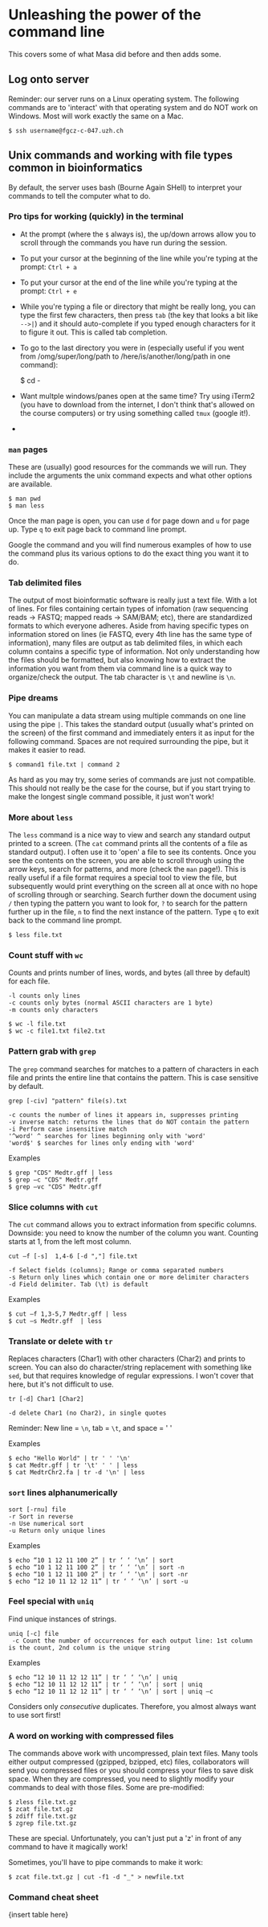 # Unleashing the power of the command line

This covers some of what Masa did before and then adds some.

## Log onto server

Reminder: our server runs on a Linux operating system. The following commands are to 'interact' with that operating system and do NOT work on Windows. Most will work exactly the same on a Mac.

    $ ssh username@fgcz-c-047.uzh.ch

## Unix commands and working with file types common in bioinformatics

By default, the server uses bash (Bourne Again SHell) to interpret your commands to tell the computer what to do. 

### Pro tips for working (quickly) in the terminal

- At the prompt (where the `$` always is), the up/down arrows allow you to scroll through the commands you have run during the session. 
- To put your cursor at the beginning of the line while you're typing at the prompt: `Ctrl + a`
- To put your cursor at the end of the line while you're typing at the prompt: `Ctrl + e`
- While you're typing a file or directory that might be really long, you can type the first few characters, then press `tab` (the key that looks a bit like `-->|`) and it should auto-complete if you typed enough characters for it to figure it out. This is called tab completion. 
- To go to the last directory you were in (especially useful if you went from /omg/super/long/path to /here/is/another/long/path in one command):

     $ cd -
    
- Want multple windows/panes open at the same time? Try using iTerm2 (you have to download from the internet, I don't think that's allowed on the course computers) or try using something called `tmux` (google it!). 
- 
### `man` pages

These are (usually) good resources for the commands we will run. They include the arguments the unix command expects and what other options are available.

    $ man pwd
    $ man less
    
Once the man page is open, you can use `d` for page down and `u` for page up. Type `q` to exit page back to command line prompt.

Google the command and you will find numerous examples of how to use the command plus its various options to do the exact thing you want it to do. 

### Tab delimited files

The output of most bioinformatic software is really just a text file. With a lot of lines. For files containing certain types of infomation (raw sequencing reads -> FASTQ; mapped reads -> SAM/BAM; etc), there are standardized formats to which everyone adheres. Aside from having specific types on information stored on lines (ie FASTQ, every 4th line has the same type of information), many files are output as tab delimited files, in which each column contains a specific type of information. Not only understanding how the files should be formatted, but also knowing how to extract the information you want from them via command line is a quick way to organize/check the output. The tab character is `\t` and newline is `\n`. 

### Pipe dreams

You can manipulate a data stream using multiple commands on one line using the pipe `|`. This takes the standard output (usually what's printed on the screen) of the first command and immediately enters it as input for the following command. Spaces are not required surrounding the pipe, but it makes it easier to read. 

    $ command1 file.txt | command 2
    
As hard as you may try, some series of commands are just not compatible. This should not really be the case for the course, but if you start trying to make the longest single command possible, it just won't work!
    
### More about `less`

The `less` command is a nice way to view and search any standard output printed to a screen. (The `cat` command prints all the contents of a file as standard output). I often use it to 'open' a file to see its contents. Once you see the contents on the screen, you are able to scroll through using the arrow keys, search for patterns, and more (check the `man` page!). This is really useful if a file format requires a special tool to view the file, but subsequently would print everything on the screen all at once with no hope of scrolling through or searching. Search further down the document using `/` then typing the pattern you want to look for, `?` to search for the pattern further up in the file, `n` to find the next instance of the pattern. Type `q` to exit back to the command line prompt.

    $ less file.txt
    
### Count stuff with `wc`

Counts and prints number of lines, words, and bytes (all three by default) for each file.

    -l counts only lines
    -c counts only bytes (normal ASCII characters are 1 byte)
    -m counts only characters
    
    $ wc -l file.txt
    $ wc -c file1.txt file2.txt
    
### Pattern grab with `grep`

The `grep` command searches for matches to a pattern of characters in each file and prints the entire line that contains the pattern. This is case sensitive by default.

    grep [-civ] "pattern" file(s).txt
    
    -c counts the number of lines it appears in, suppresses printing
    -v inverse match: returns the lines that do NOT contain the pattern
    -i Perform case insensitive match
    '^word' ^ searches for lines beginning only with 'word'
    'word$' $ searches for lines only ending with 'word'

Examples

    $ grep "CDS" Medtr.gff | less
    $ grep –c "CDS" Medtr.gff
    $ grep –vc "CDS" Medtr.gff

### Slice columns with `cut`

The `cut` command allows you to extract information from specific columns. Downside: you need to know the number of the column you want. Counting starts at 1, from the left most column.

    cut –f [-s]  1,4-6 [-d ","] file.txt

    -f Select fields (columns); Range or comma separated numbers
    -s Return only lines which contain one or more delimiter characters
    -d Field delimiter. Tab (\t) is default

Examples

    $ cut –f 1,3-5,7 Medtr.gff | less
    $ cut –s Medtr.gff  | less

### Translate or delete with `tr`

Replaces characters (Char1) with other characters (Char2) and prints to screen. You can also do character/string replacement with something like `sed`, but that requires knowledge of regular expressions. I won't cover that here, but it's not difficult to use.

    tr [-d] Char1 [Char2]

    -d delete Char1 (no Char2), in single quotes

Reminder: New line = `\n`, tab = `\t`, and space = ' '

Examples

    $ echo "Hello World" | tr ' ' '\n'
    $ cat Medtr.gff | tr '\t' ' ' | less
    $ cat MedtrChr2.fa | tr -d '\n' | less

### `sort` lines alphanumerically

    sort [-rnu] file
    -r Sort in reverse
    -n Use numerical sort
    -u Return only unique lines

Examples

    $ echo “10 1 12 11 100 2” | tr ‘ ‘ ‘\n’ | sort
    $ echo “10 1 12 11 100 2” | tr ‘ ‘ ‘\n’ | sort -n
    $ echo “10 1 12 11 100 2” | tr ‘ ‘ ‘\n’ | sort -nr
    $ echo “12 10 11 12 12 11” | tr ‘ ‘ ‘\n’ | sort -u

### Feel special with `uniq`

Find unique instances of strings.

    uniq [-c] file
     -c Count the number of occurrences for each output line: 1st column is the count, 2nd column is the unique string

Examples

    $ echo “12 10 11 12 12 11” | tr ‘ ‘ ‘\n’ | uniq
    $ echo “12 10 11 12 12 11” | tr ‘ ‘ ‘\n’ | sort | uniq
    $ echo “12 10 11 12 12 11” | tr ‘ ‘ ‘\n’ | sort | uniq –c

Considers only *consecutive* duplicates. Therefore, you almost always want to use sort first!

### A word on working with compressed files

The commands above work with uncompressed, plain text files. Many tools either output compressed (gzipped, bzipped, etc) files, collaborators will send you compressed files or you should compress your files to save disk space. When they are compressed, you need to slightly modify your commands to deal with those files. Some are pre-modified:

    $ zless file.txt.gz
    $ zcat file.txt.gz
    $ zdiff file.txt.gz
    $ zgrep file.txt.gz
    
These are special. Unfortunately, you can't just put a 'z' in front of any command to have it magically work!

Sometimes, you'll have to pipe commands to make it work: 

    $ zcat file.txt.gz | cut -f1 -d "_" > newfile.txt
    
### Command cheat sheet

{insert table here}

